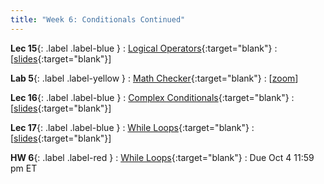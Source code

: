 ```yaml
---
title: "Week 6: Conditionals Continued"
---
```


**Lec 15**{: .label .label-blue }
: [Logical Operators](https://edstem.org/us/courses/60560/lessons/118776/slides/660112){:target="blank"}
  : [[slides](https://drive.google.com/file/d/19v4ReDjcSAQVLmxXCIPD8am8eGKu53Fm/view?usp=sharing){:target="blank"}\]

**Lab 5**{: .label .label-yellow }
: [Math Checker](https://edstem.org/us/courses/60560/lessons/118827){:target="blank"}
  : [[zoom](https://morganstate.zoom.us/j/91916688161)\]

**Lec 16**{: .label .label-blue }
: [Complex Conditionals](https://edstem.org/us/courses/60560/lessons/118823){:target="blank"}
  : [[slides](https://drive.google.com/file/d/1zQaLvqvAcjfhSVRGk4ULanAMIvA8c1kJ/view?usp=sharing){:target="blank"}\]

**Lec 17**{: .label .label-blue }
: [While Loops](https://edstem.org/us/courses/60560/lessons/119463){:target="blank"}
  : [[slides](https://drive.google.com/file/d/1lHPV7EV45gh59aJk23pyv6lh4dO91BjY/view?usp=sharing){:target="blank"}\]

**HW 6**{: .label .label-red }
: [While Loops](https://edstem.org/us/courses/60560/lessons/119274){:target="blank"}
  : Due Oct 4 11:59 pm ET
